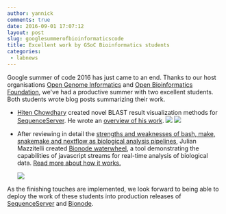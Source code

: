 ```yaml
---
author: yannick
comments: true
date: 2016-09-01 17:07:12
layout: post
slug: googlesummerofbioinformaticscode
title: Excellent work by GSoC Bioinformatics students
categories:
 - labnews
---
```


Google summer of code 2016 has just came to an end. Thanks to our host organisations [Open Genome Informatics](//summerofcode.withgoogle.com/organizations/6212058194378752/) and [Open Bioinformatics Foundation](//www.open-bio.org/wiki/Main_Page), we've had a productive summer with two excellent students. Both students wrote blog posts summarizing their work.

 * <a href="//github.com/aniarya82">Hiten Chowdhary</a> created novel BLAST result visualization methods for [SequenceServer](//www.sequenceserver.com). He wrote an [overview of his work](/news/2016-08-23-hiten-blast-visualization-gsoc).
   <a href="/news/2016-08-23-hiten-blast-visualization-gsoc"><img src="/img/news/2016-08-23-hiten/length-hover.png" class="img-responsive center-block" /></a>
   <a href="/news/2016-08-23-hiten-blast-visualization-gsoc"><img src="/img/news/2016-08-23-hiten/circos-final.png" class="img-responsive center-block"/></a>



 * After reviewing in detail the [strengths and weaknesses of bash, make, snakemake and nextflow as biological analysis pipelines](https://github.com/thejmazz/jmazz.me/blob/master/_posts/NGS-Workflows.md), Julian Mazzitelli created [Bionode waterwheel](//github.com/bionode/bionode-watermill), a tool demonstrating the capabilities of javascript streams for real-time analysis of biological data. [Read more about how it works.](//github.com/bionode/bionode-watermill/blob/master/README.md)

   <img src="/img/news/2016-09/waterwheel-mini.png" class="img-responsive center-block" />


As the finishing touches are implemented, we look forward to being able to deploy the work of these students into production releases of [SequenceServer](//www.sequenceserver.com) and [Bionode](//bionode.io).
